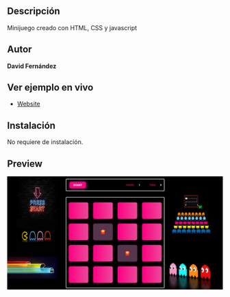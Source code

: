 ## Descripción

Minijuego creado con HTML, CSS y javascript

## Autor

**David Fernández**

## Ver ejemplo en vivo

- [Website](https://davidfcdev.github.io/mini-game-javascript/)

## Instalación

No requiere de instalación.

## Preview

![Image text](https://github.com/davidFCDev/mini-game-javascript/blob/main/assets/imagen-minijuego.png)

